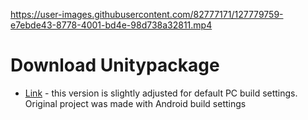 

https://user-images.githubusercontent.com/82777171/127779759-e7ebde43-8778-4001-bd4e-98d738a32811.mp4

# Download Unitypackage
- [Link](https://github.com/ForestSquirrelDev/TestAssignment/blob/master/Packages/LZ-TestAssignment.unitypackage) - this version is slightly adjusted for default PC build settings. Original project was made with Android build settings
